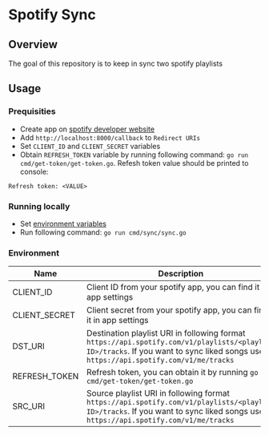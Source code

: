 # Spotify Sync

## Overview

The goal of this repository is to keep in sync two spotify playlists

## Usage

### Prequisities

- Create app on [spotify developer website](https://developer.spotify.com/)
- Add `http://localhost:8000/callback` to `Redirect URIs`
- Set `CLIENT_ID` and `CLIENT_SECRET` variables
- Obtain `REFRESH_TOKEN` variable by running following command: `go run cmd/get-token/get-token.go`. Refesh token value should be printed to console:
```
Refresh token: <VALUE>
```

### Running locally

- Set [environment variables](#environment)
- Run following command: `go run cmd/sync/sync.go`

### Environment
| Name | Description |
| ------------- | ------------- |
| CLIENT_ID  | Client ID from your spotify app, you can find it in app settings |
| CLIENT_SECRET | Client secret from your spotify app, you can find it in app settings |
| DST_URI | Destination playlist URI in following format `https://api.spotify.com/v1/playlists/<playlist ID>/tracks`. If you want to sync liked songs use `https://api.spotify.com/v1/me/tracks` |
| REFRESH_TOKEN | Refresh token, you can obtain it by running `go run cmd/get-token/get-token.go` |
| SRC_URI | Source playlist URI in following format `https://api.spotify.com/v1/playlists/<playlist ID>/tracks`. If you want to sync liked songs use `https://api.spotify.com/v1/me/tracks` |
